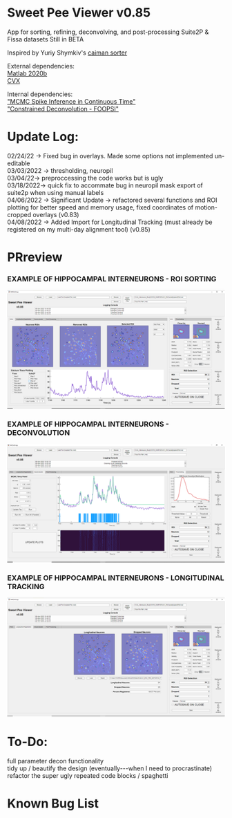 # Sweet Pee Viewer v0.85
App for sorting, refining, deconvolving, and post-processing Suite2P & Fissa datasets
Still in BETA

Inspired by Yuriy Shymkiv's [caiman sorter](https://github.com/shymkivy/caiman_sorter)      

External dependencies:      
[Matlab 2020b](https://www.mathworks.com/products/new_products/release2020b.html)     
[CVX](http://cvxr.com/cvx/download/)      

Internal dependencies:      
["MCMC Spike Inference in Continuous Time"](https://github.com/flatironinstitute/CaImAn-MATLAB/tree/master/deconvolution/MCMC)      
["Constrained Deconvolution - FOOPSI"](https://github.com/epnev/constrained-foopsi)     

# Update Log:  
02/24/22 -> Fixed bug in overlays. Made some options not implemented un-editable      
03/03/2022 -> thresholding, neuropil      
03/04/22-> preproccessing the code works but is ugly      
03/18/2022-> quick fix to accommate bug in neuropil mask export of suite2p when using manual labels     
04/06/2022 -> Significant Update -> refactored several functions and ROI plotting for better speed and memory usage, fixed coordinates of motion-cropped overlays (v0.83)      
04/08/2022 -> Added Import for Longitudinal Tracking (must already be registered on my multi-day alignment tool) (v0.85)      

# PRreview

### EXAMPLE OF HIPPOCAMPAL INTERNEURONS - ROI SORTING     
![example](https://github.com/darikoneil/SweetPeeViewer/blob/main/Example_1.PNG)

### EXAMPLE OF HIPPOCAMPAL INTERNEURONS - DECONVOLUTION    
![example](https://github.com/darikoneil/SweetPeeViewer/blob/main/Example_3.PNG)

### EXAMPLE OF HIPPOCAMPAL INTERNEURONS - LONGITUDINAL TRACKING     
![example](https://github.com/darikoneil/SweetPeeViewer/blob/main/Example_2.PNG)

# To-Do:
full parameter decon functionality      
tidy up / beautify the design (eventually---when I need to procrastinate)     
refactor the super ugly repeated code blocks / spaghetti 

# Known Bug List


